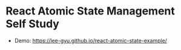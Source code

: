 # React Atomic State Management Self Study

- Demo: <https://lee-gyu.github.io/react-atomic-state-example/>
